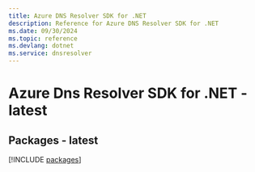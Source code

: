 ```yaml
---
title: Azure DNS Resolver SDK for .NET
description: Reference for Azure DNS Resolver SDK for .NET
ms.date: 09/30/2024
ms.topic: reference
ms.devlang: dotnet
ms.service: dnsresolver
---
```

# Azure Dns Resolver SDK for .NET - latest
## Packages - latest
[!INCLUDE [packages](dns-resolver-index.md)]